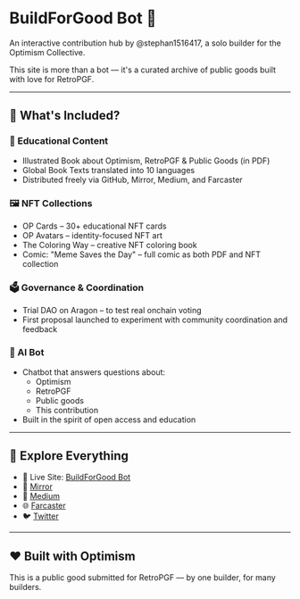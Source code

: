 # BuildForGood Bot 🤖

An interactive contribution hub by @stephan1516417, a solo builder for the Optimism Collective.

This site is more than a bot — it's a curated archive of public goods built with love for RetroPGF.

---

## 🧩 What's Included?

### 📘 Educational Content
- Illustrated Book about Optimism, RetroPGF & Public Goods (in PDF)
- Global Book Texts translated into 10 languages
- Distributed freely via GitHub, Mirror, Medium, and Farcaster

### 🖼️ NFT Collections
- OP Cards – 30+ educational NFT cards
- OP Avatars – identity-focused NFT art
- The Coloring Way – creative NFT coloring book
- Comic: "Meme Saves the Day" – full comic as both PDF and NFT collection

### 🗳️ Governance & Coordination
- Trial DAO on Aragon – to test real onchain voting
- First proposal launched to experiment with community coordination and feedback

### 🤖 AI Bot
- Chatbot that answers questions about:
  - Optimism
  - RetroPGF
  - Public goods
  - This contribution
- Built in the spirit of open access and education

---

## 🔗 Explore Everything

- 🔴 Live Site: [BuildForGood Bot](https://stephanschwab.github.io/BuildForGood-bot/)
- 🧠 [Mirror](https://mirror.xyz/0x18379c82d86D15800D810e5002E031168285358d)
- 📰 [Medium](https://medium.com/@stephanschwab)
- 🌐 [Farcaster](https://farcaster.xyz/stephan1516417)
- 🐦 [Twitter](https://x.com/stephan1516417)

---

## ❤️ Built with Optimism
This is a public good submitted for RetroPGF — by one builder, for many builders.
